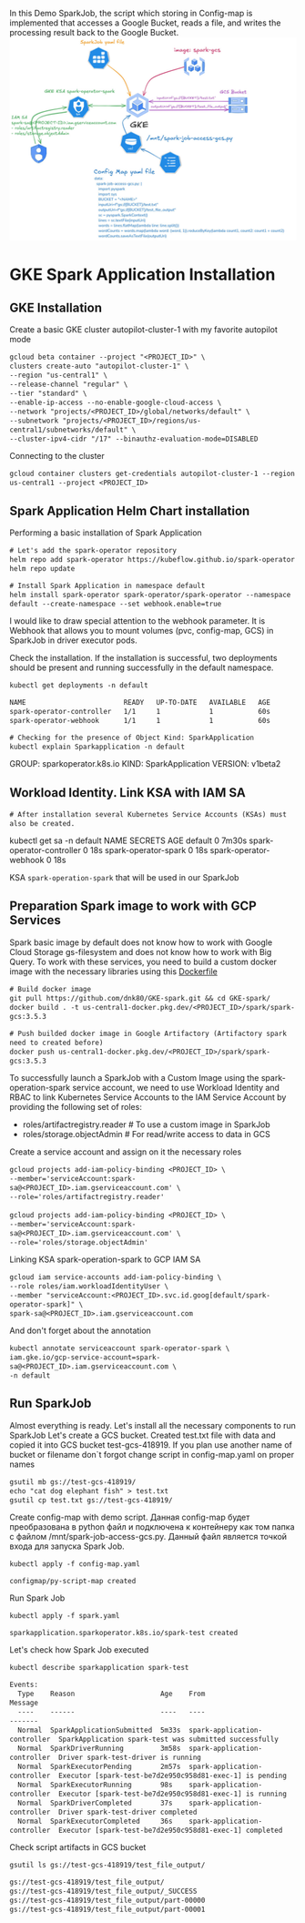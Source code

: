 In this Demo SparkJob, the script which storing in Config-map is implemented that accesses a Google Bucket, reads a file, and writes the processing result back to the Google Bucket.
![](./GKE-Spark.jpg)
# GKE Spark Application Installation

## GKE Installation
Create a basic GKE cluster autopilot-cluster-1 with my favorite autopilot mode

```commandline
gcloud beta container --project "<PROJECT_ID>" \
clusters create-auto "autopilot-cluster-1" \
--region "us-central1" \
--release-channel "regular" \
--tier "standard" \
--enable-ip-access --no-enable-google-cloud-access \
--network "projects/<PROJECT_ID>/global/networks/default" \
--subnetwork "projects/<PROJECT_ID>/regions/us-central1/subnetworks/default" \
--cluster-ipv4-cidr "/17" --binauthz-evaluation-mode=DISABLED
```
Connecting to the cluster
```commandline
gcloud container clusters get-credentials autopilot-cluster-1 --region us-central1 --project <PROJECT_ID>
```

## Spark Application Helm Chart installation
Performing a basic installation of Spark Application

```commandline
# Let's add the spark-operator repository
helm repo add spark-operator https://kubeflow.github.io/spark-operator
helm repo update
```

```commandline
# Install Spark Application in namespace default
helm install spark-operator spark-operator/spark-operator --namespace default --create-namespace --set webhook.enable=true
```

I would like to draw special attention to the webhook parameter. It is Webhook that allows you to mount volumes (pvc, config-map, GCS) in SparkJob in driver executor pods.

Check the installation. If the installation is successful, two deployments should be present and running successfully in the default namespace.

```commandline
kubectl get deployments -n default
```
```text
NAME                        READY   UP-TO-DATE   AVAILABLE   AGE
spark-operator-controller   1/1     1            1           60s
spark-operator-webhook      1/1     1            1           60s
```

```commandline
# Checking for the presence of Object Kind: SparkApplication
kubectl explain Sparkapplication -n default
```
GROUP:      sparkoperator.k8s.io
KIND:       SparkApplication
VERSION:    v1beta2

## Workload Identity. Link KSA with IAM SA
```commandline
# After installation several Kubernetes Service Accounts (KSAs) must also be created.
```
kubectl get sa -n default
NAME                        SECRETS   AGE
default                     0         7m30s
spark-operator-controller   0         18s
spark-operator-spark        0         18s
spark-operator-webhook      0         18s


KSA `spark-operation-spark` that will be used in our SparkJob

## Preparation Spark image to work with GCP Services
Spark basic image by default does not know how to work with Google Cloud Storage gs-filesystem and does not know how to work with Big Query. To work with these services, you need to build a custom docker image with the necessary libraries using this [Dockerfile](https://github.com/dnk80/GKE-spark/blob/main/Dockerfile)

```commandline
# Build docker image
git pull https://github.com/dnk80/GKE-spark.git && cd GKE-spark/
docker build . -t us-central1-docker.pkg.dev/<PROJECT_ID>/spark/spark-gcs:3.5.3
```

```commandline
# Push builded docker image in Google Artifactory (Artifactory spark need to created before)
docker push us-central1-docker.pkg.dev/<PROJECT_ID>/spark/spark-gcs:3.5.3
```

To successfully launch a SparkJob with a Custom Image using the spark-operation-spark service account, we need to use Workload Identity and RBAC to link Kubernetes Service Accounts to the IAM Service Account by providing the following set of roles:
- roles/artifactregistry.reader # To use a custom image in SparkJob
- roles/storage.objectAdmin # For read/write access to data in GCS

Create a service account and assign on it the necessary roles
```commandline
gcloud projects add-iam-policy-binding <PROJECT_ID> \
--member='serviceAccount:spark-sa@<PROJECT_ID>.iam.gserviceaccount.com' \
--role='roles/artifactregistry.reader'

gcloud projects add-iam-policy-binding <PROJECT_ID> \
--member='serviceAccount:spark-sa@<PROJECT_ID>.iam.gserviceaccount.com' \
--role='roles/storage.objectAdmin'
```
Linking KSA spark-operation-spark to GCP IAM SA
```commandline
gcloud iam service-accounts add-iam-policy-binding \
--role roles/iam.workloadIdentityUser \
--member "serviceAccount:<PROJECT_ID>.svc.id.goog[default/spark-operator-spark]" \
spark-sa@<PROJECT_ID>.iam.gserviceaccount.com
```

And don't forget about the annotation
```commandline
kubectl annotate serviceaccount spark-operator-spark \
iam.gke.io/gcp-service-account=spark-sa@<PROJECT_ID>.iam.gserviceaccount.com \
-n default
```
## Run SparkJob

Almost everything is ready. Let's install all the necessary components to run SparkJob
Let's create a GCS bucket. Created test.txt file with data and copied it into GCS bucket test-gcs-418919. If you plan use another name of bucket or filename don`t forgot change script in config-map.yaml on proper names
```commandline
gsutil mb gs://test-gcs-418919/ 
echo "cat dog elephant fish" > test.txt 
gsutil cp test.txt gs://test-gcs-418919/
```

Create config-map with demo script. Данная config-map будет преобразована в python файл и подключена к контейнеру как том папка с файлом /mnt/spark-job-access-gcs.py. Данный файл является точкой входа для запуска Spark Job.

```commandline
kubectl apply -f config-map.yaml 
```
```text
configmap/py-script-map created
```
Run Spark Job
```commandline
kubectl apply -f spark.yaml
``` 
```text
sparkapplication.sparkoperator.k8s.io/spark-test created
```

Let's check how Spark Job executed
```commandline
kubectl describe sparkapplication spark-test
```
```text
Events:  
  Type    Reason                     Age    From                          Message  
  ----    ------                     ----   ----                          -------
  Normal  SparkApplicationSubmitted  5m33s  spark-application-controller  SparkApplication spark-test was submitted successfully
  Normal  SparkDriverRunning         3m58s  spark-application-controller  Driver spark-test-driver is running
  Normal  SparkExecutorPending       2m57s  spark-application-controller  Executor [spark-test-be7d2e950c958d81-exec-1] is pending
  Normal  SparkExecutorRunning       98s    spark-application-controller  Executor [spark-test-be7d2e950c958d81-exec-1] is running
  Normal  SparkDriverCompleted       37s    spark-application-controller  Driver spark-test-driver completed
  Normal  SparkExecutorCompleted     36s    spark-application-controller  Executor [spark-test-be7d2e950c958d81-exec-1] completed
```

Check script artifacts in GCS bucket
```commandline
gsutil ls gs://test-gcs-418919/test_file_output/
```
```text
gs://test-gcs-418919/test_file_output/  
gs://test-gcs-418919/test_file_output/_SUCCESS  
gs://test-gcs-418919/test_file_output/part-00000  
gs://test-gcs-418919/test_file_output/part-00001
```
